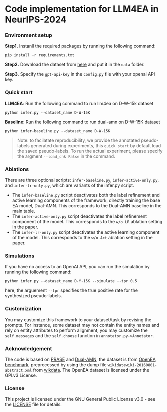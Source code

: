 # Code implementation for LLM4EA in NeurIPS-2024

### Environment setup

**Step1.** Instanll the required packages by running the following command:

```
pip install -r requirements.txt
```

**Step2.** Download the dataset from [here](https://anonymous.4open.science/r/processedOpenEAData-3674/) and put it in the `data` folder.

**Step3.** Specify the `gpt-api-key` in the `config.py` file with your openai API key.


### Quick start

**LLM4EA**: Run the following command to run llm4ea on D-W-15k dataset

```
python infer.py --dataset_name D-W-15K
```

**Baseline**: Run the following command to run dual-amn on D-W-15K dataset

```
python infer-baseline.py --dataset_name D-W-15K
```

> Note: to facilatate reproducibility, we provide the annotated pseudo-labels generated during experiments, this `quick start` by default load the saved pseudo-labels. To run the actual experiment, please specify the argment  `--load_chk False` in the command.

### Ablations

There are three optional scripts: `infer-baseline.py`, `infer-active-only.py`, and `infer-lr-only.py`, which are variants of the infer.py script.

- The `infer-baseline.py` script deactivates both the label refinement and active learning components of the framework, directly training the base EA model, Dual-AMN. This corresponds to the Dual-AMN baseline in the main table.
- The `infer-active-only.py` script deactivates the label refinement component of the model. This corresponds to the `w/o LR` ablation setting in the paper.
- The `infer-lr-only.py` script deactivates the active learning component of the model. This corresponds to the `w/o Act` ablation setting in the paper.


### Simulations

If you have no access to an OpenAI API, you can run the simulation by running the following command:

```
python infer.py --dataset_name D-Y-15K --simulate --tpr 0.5
```

here, the arguement `--tpr` specifies the true positive rate for the synthesized pseudo-labels.


### Customization

You may customize this framework to your dataset/task by revising the prompts. For instance, some dataset may not contain the entity names and rely on entity attributes to perform alignment, you may customize the `self.messages` and the `self.choose` function in `annotator.py->Annotator`.


### Acknowledgement

The code is based on [PRASE](https://github.com/qizhyuan/PRASE-Python) and [Dual-AMN](https://github.com/MaoXinn/Dual-AMN), the dataset is from [OpenEA benchmark](https://github.com/nju-websoft/OpenEA), preprocessed by using the dump file `wikidatawiki-20160801-abstract.xml` from [wikdata](https://archive.org/download/wikidatawiki-20160801). The OpenEA dataset is licensed under the GPLv3 License.

### License

This project is licensed under the GNU General Public License v3.0 - see the [LICENSE](LICENSE.txt) file for details.

